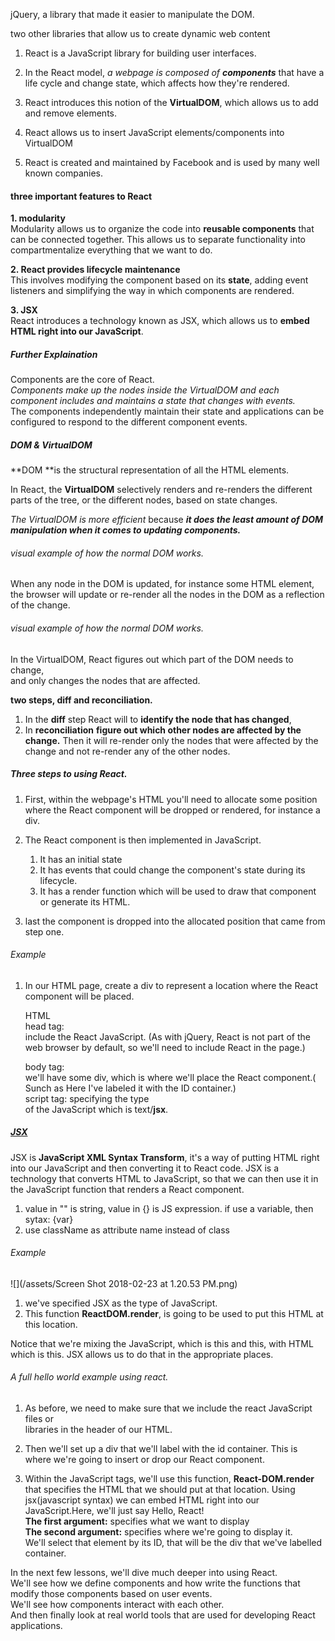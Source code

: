 jQuery, a library that made it easier to manipulate the DOM.

two other libraries that allow us to create dynamic web content  
1. React is a JavaScript library for building user interfaces.

1. In the React model, _a webpage is composed of **components**_ that have a life cycle and change state, which affects how they're rendered.
2. React introduces this notion of the **VirtualDOM**, which allows us to add and remove elements.
3. React allows us to insert JavaScript elements/components into VirtualDOM
4. React is created and maintained by Facebook and is used by many well known companies.

#### three important features to React

**1. modularity**  
Modularity allows us to organize the code into **reusable components** that can be connected together. This allows us to separate functionality into compartmentalize everything that we want to do.

**2. React provides lifecycle maintenance**  
This involves modifying the component based on its **state**, adding event listeners and simplifying the way in which components are rendered.

**3. JSX**  
React introduces a technology known as JSX, which allows us to **embed HTML right into our JavaScript**.

##### Further Explaination

Components are the core of React.  
_Components make up the nodes inside the VirtualDOM and each component includes and maintains a state that changes with events._  
The components independently maintain their state and applications can be configured to respond to the different component events.

##### DOM & VirtualDOM

**DOM **is the structural representation of all the HTML elements.

In React, the **VirtualDOM** selectively renders and re-renders the different parts of the tree, or the different nodes, based on state changes.

_The VirtualDOM is more efficient_ because _**it does the least amount of DOM manipulation when it comes to updating components.**_

###### visual example of how the normal DOM works.

When any node in the DOM is updated, for instance some HTML element, the browser will update or re-render all the nodes in the DOM as a reflection of the change.

###### visual example of how the normal DOM works.

In the VirtualDOM, React figures out which part of the DOM needs to change,  
and only changes the nodes that are affected.

**two steps, diff and reconciliation.**  
1. In the **diff** step React will to **identify the node that has changed**,  
2. In **reconciliation** **figure out which other nodes are affected by the change.** Then it will re-render only the nodes that were affected by the change and not re-render any of the other nodes.

##### Three steps to using React.

1. First, within the webpage's HTML you'll need to allocate some position where the React component will be dropped or rendered, for instance a div.

2. The React component is then implemented in JavaScript.  
   1. It has an initial state  
   2. It has events that could change the component's state during its lifecycle.  
   3. It has a render function which will be used to draw that component or generate its HTML.

3. last the component is dropped into the allocated position that came from step one.

###### Example

1. In our HTML page, create a div to represent a location where the React component will be placed.

   HTML  
   head tag:   
   include the React JavaScript. \(As with jQuery, React is not part of the web browser by default, so we'll need to include React in the page.\)

   body tag:   
   we'll have some div, which is where we'll place the React component.\( Sunch as Here I've labeled it with the ID container.\)  
   script tag: specifying the type  
   of the JavaScript which is text/**jsx**.

##### [JSX](http://buildwithreact.com/tutorial/jsx)

JSX is **JavaScript XML Syntax Transform**, it's a way of putting HTML right into our JavaScript and then converting it to React code. JSX is a technology that converts HTML to JavaScript, so that we can then use it in the JavaScript function that renders a React component.

1. value in "" is string, value in {} is JS expression. if use a variable, then sytax: {var}
2. use className as attribute name instead of class 


###### Example

![](/assets/Screen Shot 2018-02-23 at 1.20.53 PM.png)

1. we've specified JSX as the type of JavaScript.
2. This function **ReactDOM.render**,
   is going to be used to put this HTML at this location.

Notice that we're mixing the JavaScript, which is this and this, with HTML which is this. JSX allows us to do that in the appropriate places.

###### A full hello world example using react.

1. As before, we need to make sure that we include the react JavaScript files or  
   libraries in the header of our HTML.

2. Then we'll set up a div that we'll label with the id container. This is where we're going to insert or drop our React component.

3. Within the JavaScript tags, we'll use this function, **React-DOM.render** that specifies the HTML that we should put at that location. Using jsx\(javascript syntax\) we can embed HTML right into our JavaScript.Here, we'll just say Hello, React!  
   **The first argument:** specifies what we want to display  
   **The second argument:** specifies where we're going to display it.   
   We'll select that element by its ID, that will be the div that we've labelled container.

In the next few lessons, we'll dive much deeper into using React.  
We'll see how we define components and how write the functions that modify those components based on user events.  
We'll see how components interact with each other.  
And then finally look at real world tools that are used for developing React applications.

